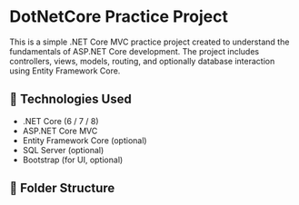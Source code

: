 # DotNetCore Practice Project

This is a simple .NET Core MVC practice project created to understand the fundamentals of ASP.NET Core development. The project includes controllers, views, models, routing, and optionally database interaction using Entity Framework Core.

## 🔧 Technologies Used

- .NET Core (6 / 7 / 8)
- ASP.NET Core MVC
- Entity Framework Core (optional)
- SQL Server (optional)
- Bootstrap (for UI, optional)

## 📁 Folder Structure

